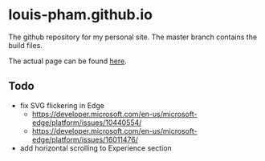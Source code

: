 # louis-pham.github.io

The github repository for my personal site. The master branch contains the build files.

The actual page can be found [here](https://louis-pham.github.io/).
## Todo
- fix SVG flickering in Edge
  - https://developer.microsoft.com/en-us/microsoft-edge/platform/issues/10440554/
  - https://developer.microsoft.com/en-us/microsoft-edge/platform/issues/16011476/
- add horizontal scrolling to Experience section
